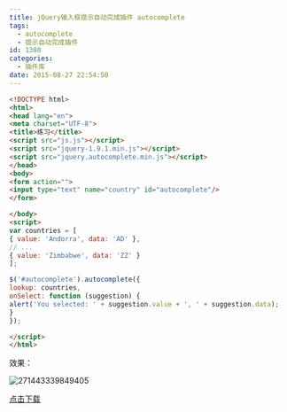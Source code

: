 ```yaml
---
title: jQuery输入框提示自动完成插件 autocomplete
tags:
  - autocomplete
  - 提示自动完成插件
id: 1380
categories:
  - 插件库
date: 2015-08-27 22:54:50
---
```


```html
<!DOCTYPE html>
<html>
<head lang="en">
<meta charset="UTF-8">
<title>练习</title>
<script src="js.js"></script>
<script src="jquery-1.9.1.min.js"></script>
<script src="jquery.autocomplete.min.js"></script>
</head>
<body>
<form action="">
<input type="text" name="country" id="autocomplete"/>
</form>

</body>
<script>
var countries = [
{ value: 'Andorra', data: 'AD' },
// ...
{ value: 'Zimbabwe', data: 'ZZ' }
];

$('#autocomplete').autocomplete({
lookup: countries,
onSelect: function (suggestion) {
alert('You selected: ' + suggestion.value + ', ' + suggestion.data);
}
});

</script>
</html>
```
效果：

![271443339849405](http://www.npm8.com/wp-content/uploads/2015/08/271443339849405.jpg)

[点击下载](http://www.npm8.com/wp-content/uploads/2015/08/jQuery-Autocomplete-master.zip)
